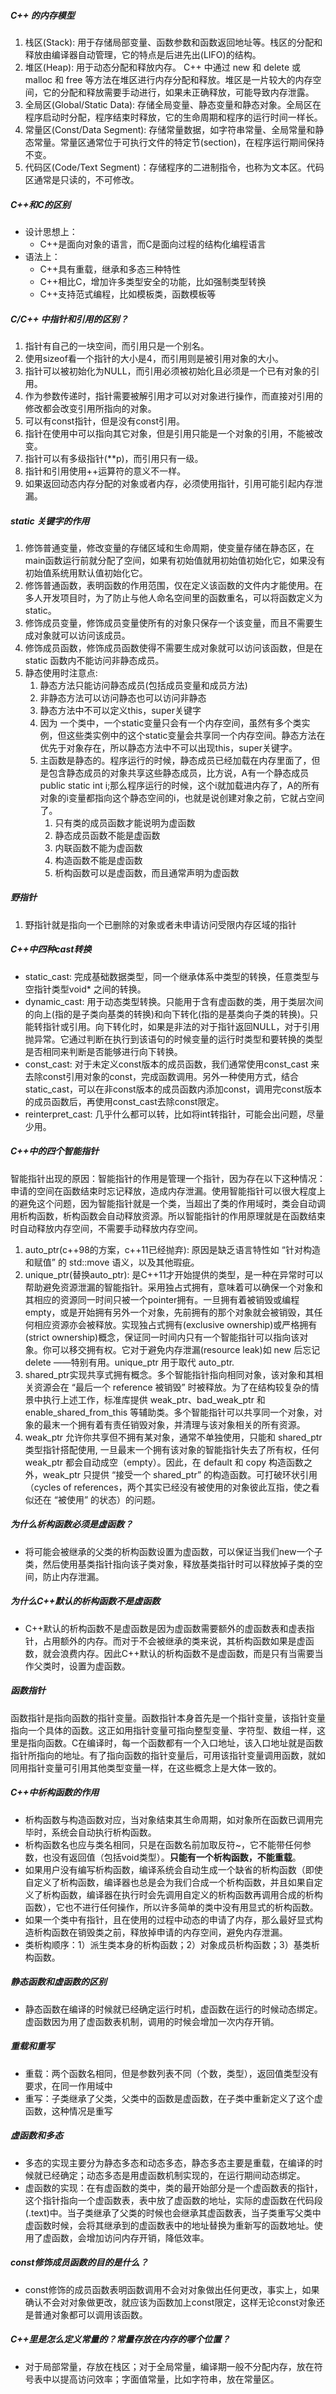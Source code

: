 
#####  C++ 的内存模型
1. 栈区(Stack): 用于存储局部变量、函数参数和函数返回地址等。栈区的分配和释放由编译器自动管理，它的特点是后进先出(LIFO)的结构。
2. 堆区(Heap): 用于动态分配和释放内存。 C++ 中通过 new 和 delete 或 malloc 和 free 等方法在堆区进行内存分配和释放。堆区是一片较大的内存空间，它的分配和释放需要手动进行，如果未正确释放，可能导致内存泄露。
3. 全局区(Global/Static Data): 存储全局变量、静态变量和静态对象。全局区在程序启动时分配，程序结束时释放，它的生命周期和程序的运行时间一样长。
4. 常量区(Const/Data Segment): 存储常量数据，如字符串常量、全局常量和静态常量。常量区通常位于可执行文件的特定节(section)，在程序运行期间保持不变。
5. 代码区(Code/Text Segment)：存储程序的二进制指令，也称为文本区。代码区通常是只读的，不可修改。

##### C++和C的区别
* 设计思想上：
	* C++是面向对象的语言，而C是面向过程的结构化编程语言
* 语法上：
	* C++具有重载，继承和多态三种特性
	* C++相比C，增加许多类型安全的功能，比如强制类型转换
	* C++支持范式编程，比如模板类，函数模板等

#####  C/C++ 中指针和引用的区别？

1. 指针有自己的一块空间，而引用只是一个别名。
2. 使用sizeof看一个指针的大小是4，而引用则是被引用对象的大小。
3. 指针可以被初始化为NULL，而引用必须被初始化且必须是一个已有对象的引用。
4. 作为参数传递时，指针需要被解引用才可以对对象进行操作，而直接对引用的修改都会改变引用所指向的对象。
5. 可以有const指针，但是没有const引用。
6. 指针在使用中可以指向其它对象，但是引用只能是一个对象的引用，不能被改变。
7. 指针可以有多级指针(**p)，而引用只有一级。
8. 指针和引用使用++运算符的意义不一样。
9. 如果返回动态内存分配的对象或者内存，必须使用指针，引用可能引起内存泄漏。

##### static 关键字的作用

1. 修饰普通变量，修改变量的存储区域和生命周期，使变量存储在静态区，在main函数运行前就分配了空间，如果有初始值就用初始值初始化它，如果没有初始值系统用默认值初始化它。
2. 修饰普通函数，表明函数的作用范围，仅在定义该函数的文件内才能使用。在多人开发项目时，为了防止与他人命名空间里的函数重名，可以将函数定义为static。
3. 修饰成员变量，修饰成员变量使所有的对象只保存一个该变量，而且不需要生成对象就可以访问该成员。
4. 修饰成员函数，修饰成员函数使得不需要生成对象就可以访问该函数，但是在 static 函数内不能访问非静态成员。
5. 静态使用时注意点:
	1. 静态方法只能访问静态成员(包括成员变量和成员方法)
	2. 非静态方法可以访问静态也可以访问非静态
	3. 静态方法中不可以定义this，super关键字
	4. 因为 一个类中，一个static变量只会有一个内存空间，虽然有多个类实例，但这些类实例中的这个static变量会共享同一个内存空间。静态方法在优先于对象存在，所以静态方法中不可以出现this，super关键字。
	5. 主函数是静态的。程序运行的时候，静态成员已经加载在内存里面了，但是包含静态成员的对象共享这些静态成员，比方说，A有一个静态成员public static int i;那么程序运行的时候，这个i就加载进内存了，A的所有对象的i变量都指向这个静态空间的i，也就是说创建对象之前，它就占空间了。
		1. 只有类的成员函数才能说明为虚函数
		2. 静态成员函数不能是虚函数
		3. 内联函数不能为虚函数
		4. 构造函数不能是虚函数
		5. 析构函数可以是虚函数，而且通常声明为虚函数

##### 野指针

1. 野指针就是指向一个已删除的对象或者未申请访问受限内存区域的指针




##### C++中四种cast转换

* static_cast: 完成基础数据类型，同一个继承体系中类型的转换，任意类型与空指针类型void* 之间的转换。
* dynamic_cast: 用于动态类型转换。只能用于含有虚函数的类，用于类层次间的向上(指的是子类向基类的转换)和向下转化(指的是基类向子类的转换)。只能转指针或引用。向下转化时，如果是非法的对于指针返回NULL，对于引用抛异常。它通过判断在执行到该语句的时候变量的运行时类型和要转换的类型是否相同来判断是否能够进行向下转换。
* const_cast: 对于未定义const版本的成员函数，我们通常使用const_cast 来去除const引用对象的const，完成函数调用。另外一种使用方式，结合static_cast，可以在非const版本的成员函数内添加const，调用完const版本的成员函数后，再使用const_cast去除const限定。
* reinterpret_cast: 几乎什么都可以转，比如将int转指针，可能会出问题，尽量少用。

##### C++中的四个智能指针
智能指针出现的原因：智能指针的作用是管理一个指针，因为存在以下这种情况：申请的空间在函数结束时忘记释放，造成内存泄漏。使用智能指针可以很大程度上的避免这个问题，因为智能指针就是一个类，当超出了类的作用域时，类会自动调用析构函数，析构函数会自动释放资源。所以智能指针的作用原理就是在函数结束时自动释放内存空间，不需要手动释放内存空间。

1. auto_ptr(c++98的方案，c++11已经抛弃): 原因是缺乏语言特性如 “针对构造和赋值” 的 std::move 语义，以及其他瑕疵。
2. unique_ptr(替换auto_ptr): 是C++11才开始提供的类型，是一种在异常时可以帮助避免资源泄漏的智能指针。采用独占式拥有，意味着可以确保一个对象和其相应的资源同一时间只被一个pointer拥有。一旦拥有着被销毁或编程empty，或是开始拥有另外一个对象，先前拥有的那个对象就会被销毁，其任何相应资源亦会被释放。实现独占式拥有(exclusive ownership)或严格拥有(strict ownership)概念，保证同一时间内只有一个智能指针可以指向该对象。你可以移交拥有权。它对于避免内存泄漏(resource leak)如 new 后忘记 delete ——特别有用。unique_ptr 用于取代 auto_ptr.
3. shared_ptr实现共享式拥有概念。多个智能指针指向相同对象，该对象和其相关资源会在 “最后一个 reference 被销毁” 时被释放。为了在结构较复杂的情景中执行上述工作，标准库提供 weak_ptr、bad_weak_ptr 和 enable_shared_from_this 等辅助类。多个智能指针可以共享同一个对象，对象的最末一个拥有着有责任销毁对象，并清理与该对象相关的所有资源。
4. weak_ptr 允许你共享但不拥有某对象，通常不单独使用，只能和 shared_ptr 类型指针搭配使用, 一旦最末一个拥有该对象的智能指针失去了所有权，任何 weak_ptr 都会自动成空（empty）。因此，在 default 和 copy 构造函数之外，weak_ptr 只提供 “接受一个 shared_ptr” 的构造函数。可打破环状引用（cycles of references，两个其实已经没有被使用的对象彼此互指，使之看似还在 “被使用” 的状态）的问题。



##### 为什么析构函数必须是虚函数？
- 将可能会被继承的父类的析构函数设置为虚函数，可以保证当我们new一个子类，然后使用基类指针指向该子类对象，释放基类指针时可以释放掉子类的空间，防止内存泄漏。

##### 为什么C++默认的析构函数不是虚函数
* C++默认的析构函数不是虚函数是因为虚函数需要额外的虚函数表和虚表指针，占用额外的内存。而对于不会被继承的类来说，其析构函数如果是虚函数，就会浪费内存。因此C++默认的析构函数不是虚函数，而是只有当需要当作父类时，设置为虚函数。


##### 函数指针
函数指针是指向函数的指针变量。函数指针本身首先是一个指针变量，该指针变量指向一个具体的函数。这正如用指针变量可指向整型变量、字符型、数组一样，这里是指向函数。C在编译时，每一个函数都有一个入口地址，该入口地址就是函数指针所指向的地址。有了指向函数的指针变量后，可用该指针变量调用函数，就如同用指针变量可引用其他类型变量一样，在这些概念上是大体一致的。
##### C++中析构函数的作用
* 析构函数与构造函数对应，当对象结束其生命周期，如对象所在函数已调用完毕时，系统会自动执行析构函数。
* 析构函数名也应与类名相同，只是在函数名前加取反符~，它不能带任何参数，也没有返回值（包括void类型）。**只能有一个析构函数，不能重载**。
* 如果用户没有编写析构函数，编译系统会自动生成一个缺省的析构函数（即使自定义了析构函数，编译器也总是会为我们合成一个析构函数，并且如果自定义了析构函数，编译器在执行时会先调用自定义的析构函数再调用合成的析构函数），它也不进行任何操作，所以许多简单的类中没有用显式的析构函数。
* 如果一个类中有指针，且在使用的过程中动态的申请了内存，那么最好显式构造析构函数在销毁类之前，释放掉申请的内存空间，避免内存泄漏。
* 类析构顺序：1）派生类本身的析构函数；2）对象成员析构函数；3）基类析构函数。


##### 静态函数和虚函数的区别
* 静态函数在编译的时候就已经确定运行时机，虚函数在运行的时候动态绑定。虚函数因为用了虚函数表机制，调用的时候会增加一次内存开销。
##### 重载和重写
- 重载：两个函数名相同，但是参数列表不同（个数，类型），返回值类型没有要求，在同一作用域中
- 重写：子类继承了父类，父类中的函数是虚函数，在子类中重新定义了这个虚函数，这种情况是重写

##### 虚函数和多态
* 多态的实现主要分为静态多态和动态多态，静态多态主要是重载，在编译的时候就已经确定；动态多态是用虚函数机制实现的，在运行期间动态绑定。
* 虚函数的实现：在有虚函数的类中，类的最开始部分是一个虚函数表的指针，这个指针指向一个虚函数表，表中放了虚函数的地址，实际的虚函数在代码段(.text)中。当子类继承了父类的时候也会继承其虚函数表，当子类重写父类中虚函数时候，会将其继承到的虚函数表中的地址替换为重新写的函数地址。使用了虚函数，会增加访问内存开销，降低效率。
##### const修饰成员函数的目的是什么？
- const修饰的成员函数表明函数调用不会对对象做出任何更改，事实上，如果确认不会对对象做更改，就应该为函数加上const限定，这样无论const对象还是普通对象都可以调用该函数。

##### C++里是怎么定义常量的？常量存放在内存的哪个位置？
- 对于局部常量，存放在栈区；对于全局常量，编译期一般不分配内存，放在符号表中以提高访问效率；字面值常量，比如字符串，放在常量区。